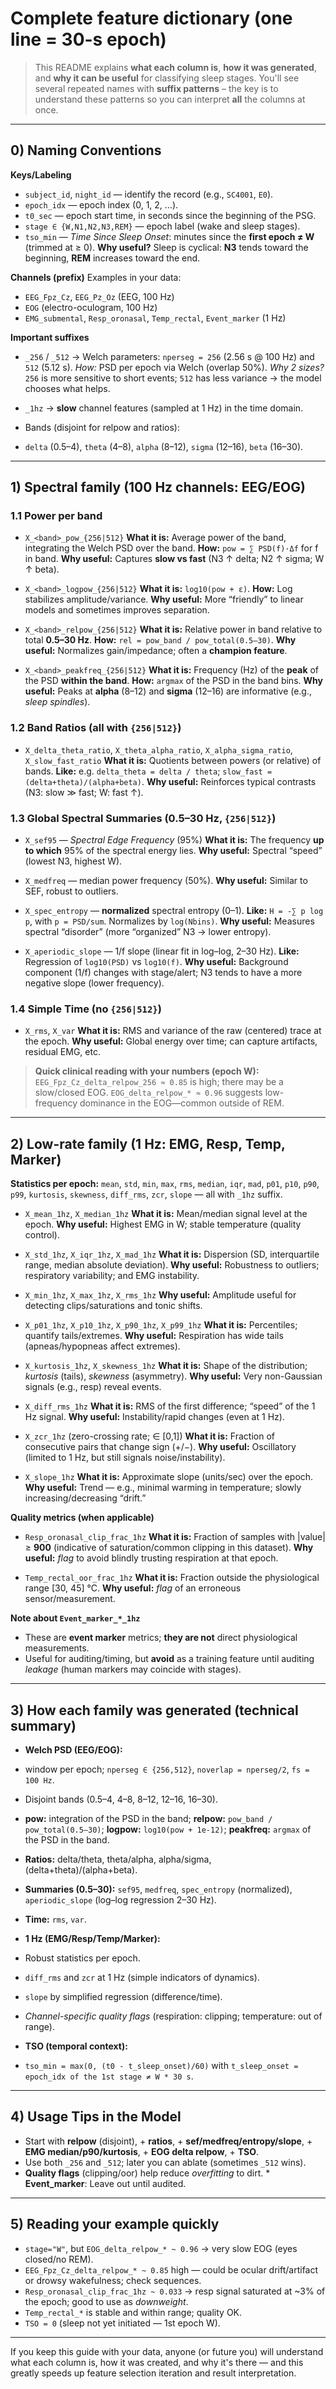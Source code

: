 # Complete feature dictionary (one line = 30-s epoch)

> This README explains **what each column is**, **how it was generated**, and **why it can be useful** for classifying sleep stages. You'll see several repeated names with **suffix patterns** – the key is to understand these patterns so you can interpret **all** the columns at once.

---

## 0) Naming Conventions

**Keys/Labeling**

* `subject_id`, `night_id` — identify the record (e.g., `SC4001`, `E0`).
* `epoch_idx` — epoch index (0, 1, 2, …).
* `t0_sec` — epoch start time, in seconds since the beginning of the PSG.
* `stage ∈ {W,N1,N2,N3,REM}` — epoch label (wake and sleep stages).
* `tso_min` — *Time Since Sleep Onset*: minutes since the **first epoch ≠ W** (trimmed at ≥ 0).
**Why useful?** Sleep is cyclical: **N3** tends toward the beginning, **REM** increases toward the end.

**Channels (prefix)**
Examples in your data:

* `EEG_Fpz_Cz`, `EEG_Pz_Oz` (EEG, 100 Hz)
* `EOG` (electro-oculogram, 100 Hz)
* `EMG_submental`, `Resp_oronasal`, `Temp_rectal`, `Event_marker` (1 Hz)

**Important suffixes**

* `_256` / `_512` → Welch parameters: `nperseg = 256` (2.56 s @ 100 Hz) and `512` (5.12 s).
*How:* PSD per epoch via Welch (overlap 50%).
*Why 2 sizes?* `256` is more sensitive to short events; `512` has less variance → the model chooses what helps.
* `_1hz` → **slow** channel features (sampled at 1 Hz) in the time domain.
* Bands (disjoint for relpow and ratios):

* `delta` (0.5–4), `theta` (4–8), `alpha` (8–12), `sigma` (12–16), `beta` (16–30).

---

## 1) Spectral family (100 Hz channels: EEG/EOG)

### 1.1 Power per band

* `X_<band>_pow_{256|512}`
**What it is:** Average power of the band, integrating the Welch PSD over the band. **How:** `pow = ∑ PSD(f)·Δf` for f in band.
**Why useful:** Captures **slow vs fast** (N3 ↑ delta; N2 ↑ sigma; W ↑ beta).

* `X_<band>_logpow_{256|512}`
**What it is:** `log10(pow + ε)`.
**How:** Log stabilizes amplitude/variance.
**Why useful:** More “friendly” to linear models and sometimes improves separation.

* `X_<band>_relpow_{256|512}`
**What it is:** Relative power in band relative to total **0.5–30 Hz**.
**How:** `rel = pow_band / pow_total(0.5–30)`. **Why useful:** Normalizes gain/impedance; often a **champion feature**.

* `X_<band>_peakfreq_{256|512}`
**What it is:** Frequency (Hz) of the **peak** of the PSD **within the band**.
**How:** `argmax` of the PSD in the band bins.
**Why useful:** Peaks at **alpha** (8–12) and **sigma** (12–16) are informative (e.g., *sleep spindles*).

### 1.2 Band Ratios (all with `{256|512}`)

* `X_delta_theta_ratio`, `X_theta_alpha_ratio`, `X_alpha_sigma_ratio`, `X_slow_fast_ratio`
**What it is:** Quotients between powers (or relative) of bands.
**Like:** e.g. `delta_theta = delta / theta`; `slow_fast = (delta+theta)/(alpha+beta)`.
**Why useful:** Reinforces typical contrasts (N3: slow ≫ fast; W: fast ↑).

### 1.3 Global Spectral Summaries (0.5–30 Hz, `{256|512}`)

* `X_sef95` — *Spectral Edge Frequency* (95%)
**What it is:** The frequency **up to which** 95% of the spectral energy lies.
**Why useful:** Spectral “speed” (lowest N3, highest W).

* `X_medfreq` — median power frequency (50%).
**Why useful:** Similar to SEF, robust to outliers.

* `X_spec_entropy` — **normalized** spectral entropy (0–1).
**Like:** `H = -∑ p log p`, with `p = PSD/sum`. Normalizes by `log(Nbins)`.
**Why useful:** Measures spectral “disorder” (more “organized” N3 → lower entropy).

* `X_aperiodic_slope` — 1/f slope (linear fit in log–log, 2–30 Hz).
**Like:** Regression of `log10(PSD)` vs `log10(f)`.
**Why useful:** Background component (1/f) changes with stage/alert; N3 tends to have a more negative slope (lower frequency).

### 1.4 Simple Time (no `{256|512}`)

* `X_rms`, `X_var`
**What it is:** RMS and variance of the raw (centered) trace at the epoch.
**Why useful:** Global energy over time; can capture artifacts, residual EMG, etc.

> **Quick clinical reading with your numbers (epoch W):**
> `EEG_Fpz_Cz_delta_relpow_256 ≈ 0.85` is high; there may be a slow/closed EOG.
> `EOG_delta_relpow_* ≈ 0.96` suggests low-frequency dominance in the EOG—common outside of REM.

---

## 2) Low-rate family (1 Hz: EMG, Resp, Temp, Marker)

**Statistics per epoch:** `mean`, `std`, `min`, `max`, `rms`, `median`, `iqr`, `mad`, `p01`, `p10`, `p90`, `p99`, `kurtosis`, `skewness`, `diff_rms`, `zcr`, `slope` — all with `_1hz` suffix.

* `X_mean_1hz`, `X_median_1hz`
**What it is:** Mean/median signal level at the epoch.
**Why useful:** Highest EMG in W; stable temperature (quality control).

* `X_std_1hz`, `X_iqr_1hz`, `X_mad_1hz`
**What it is:** Dispersion (SD, interquartile range, median absolute deviation).
**Why useful:** Robustness to outliers; respiratory variability; and EMG instability.

* `X_min_1hz`, `X_max_1hz`, `X_rms_1hz`
**Why useful:** Amplitude useful for detecting clips/saturations and tonic shifts.

* `X_p01_1hz`, `X_p10_1hz`, `X_p90_1hz`, `X_p99_1hz`
**What it is:** Percentiles; quantify tails/extremes.
**Why useful:** Respiration has wide tails (apneas/hypopneas affect extremes).

* `X_kurtosis_1hz`, `X_skewness_1hz`
**What it is:** Shape of the distribution; *kurtosis* (tails), *skewness* (asymmetry).
**Why useful:** Very non-Gaussian signals (e.g., resp) reveal events.

* `X_diff_rms_1hz`
**What it is:** RMS of the first difference; “speed” of the 1 Hz signal.
**Why useful:** Instability/rapid changes (even at 1 Hz).

* `X_zcr_1hz` (zero-crossing rate; ∈ \[0,1])
**What it is:** Fraction of consecutive pairs that change sign (+/−).
**Why useful:** Oscillatory (limited to 1 Hz, but still signals noise/instability).

* `X_slope_1hz`
**What it is:** Approximate slope (units/sec) over the epoch.
**Why useful:** Trend — e.g., minimal warming in temperature; slowly increasing/decreasing “drift.”

**Quality metrics (when applicable)**

* `Resp_oronasal_clip_frac_1hz`
**What it is:** Fraction of samples with |value| ≥ **900** (indicative of saturation/common clipping in this dataset).
**Why useful:** *flag* to avoid blindly trusting respiration at that epoch.

* `Temp_rectal_oor_frac_1hz`
**What it is:** Fraction outside the physiological range \[30, 45] °C.
**Why useful:** *flag* of an erroneous sensor/measurement.

**Note about `Event_marker_*_1hz`**

* These are **event marker** metrics; **they are not** direct physiological measurements.
* Useful for auditing/timing, but **avoid** as a training feature until auditing *leakage* (human markers may coincide with stages).

---

## 3) How each family was generated (technical summary)

* **Welch PSD (EEG/EOG):**

* window per epoch; `nperseg ∈ {256,512}`, `noverlap = nperseg/2`, `fs = 100 Hz`.
* Disjoint bands (0.5–4, 4–8, 8–12, 12–16, 16–30).
* **pow:** integration of the PSD in the band; **relpow:** `pow_band / pow_total(0.5–30)`;
**logpow:** `log10(pow + 1e-12)`; **peakfreq:** `argmax` of the PSD in the band.
* **Ratios:** delta/theta, theta/alpha, alpha/sigma, (delta+theta)/(alpha+beta).
* **Summaries (0.5–30):** `sef95`, `medfreq`, `spec_entropy` (normalized), `aperiodic_slope` (log–log regression 2–30 Hz).
* **Time:** `rms`, `var`.

* **1 Hz (EMG/Resp/Temp/Marker):**

* Robust statistics per epoch.
* `diff_rms` and `zcr` at 1 Hz (simple indicators of dynamics).
* `slope` by simplified regression (difference/time).
* *Channel-specific quality flags* (respiration: clipping; temperature: out of range).

* **TSO (temporal context):**

* `tso_min = max(0, (t0 - t_sleep_onset)/60)` with `t_sleep_onset = epoch_idx of the 1st stage ≠ W * 30 s`.

---

## 4) Usage Tips in the Model

* Start with **relpow** (disjoint), + **ratios**, + **sef/medfreq/entropy/slope**, + **EMG median/p90/kurtosis**, + **EOG delta relpow**, + **TSO**.
* Use both `_256` and `_512`; later you can ablate (sometimes `_512` wins).
* **Quality flags** (clipping/oor) help reduce *overfitting* to dirt. * **Event\_marker**: Leave out until audited.

---

## 5) Reading your example quickly

* `stage="W"`, but `EOG_delta_relpow_* ~ 0.96` → very slow EOG (eyes closed/no REM).
* `EEG_Fpz_Cz_delta_relpow_* ~ 0.85` high — could be ocular drift/artifact or drowsy wakefulness; check sequences.
* `Resp_oronasal_clip_frac_1hz ~ 0.033` → resp signal saturated at ~3% of the epoch; good to use as *downweight*.
* `Temp_rectal_*` is stable and within range; quality OK.
* `TSO = 0` (sleep not yet initiated — 1st epoch W).

---

If you keep this guide with your data, anyone (or future you) will understand what each column is, how it was created, and why it's there — and this greatly speeds up feature selection iteration and result interpretation.